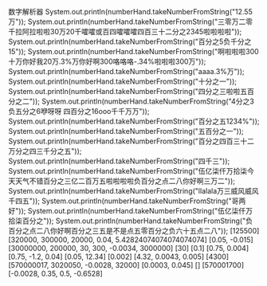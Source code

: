 
数字解析器
System.out.println(numberHand.takeNumberFromString("12.55万"));
System.out.println(numberHand.takeNumberFromString("三零万二零千拉阿拉啦啦30万20千嚯嚯或百四嚯嚯嚯四百三十二分之2345啦啦啦啦"));
System.out.println(numberHand.takeNumberFromString("百分之5负千分之15"));
System.out.println(numberHand.takeNumberFromString("啊啦啦啦300十万你好我20万.3%万你好啊300咯咯咯-.34%啦啦啦300万"));
System.out.println(numberHand.takeNumberFromString("aaaa.3%万"));
System.out.println(numberHand.takeNumberFromString("十分之一"));
System.out.println(numberHand.takeNumberFromString("四分之三啦啦五百分之二"));
System.out.println(numberHand.takeNumberFromString("4分之3负五分之6咿呀呀 四百分之16ooo千千万万"));
System.out.println(numberHand.takeNumberFromString("百分之五1234%"));
System.out.println(numberHand.takeNumberFromString("五百分之一"));
 System.out.println(numberHand.takeNumberFromString("百分之四百三十二万分之四三千分之五"));
 System.out.println(numberHand.takeNumberFromString("四千三"));
System.out.println(numberHand.takeNumberFromString("伍亿柒仟万拾柒今天天气不错百分之三亿二百万五啦啦啦啦负百分之点二八你好啊三万二"));
System.out.println(numberHand.takeNumberFromString("llalala万三威风威风千四五"));
System.out.println(numberHand.takeNumberFromString("哥两好"));
System.out.println(numberHand.takeNumberFromString("伍亿柒仟万拾柒百分之"));
System.out.println(numberHand.takeNumberFromString("负百分之点二八你好啊百分之三五是不是点五零百分之负六十五点二八"));
[125500]
[320000, 300000, 20000, 0.04, 5.42824074074074074074]
[0.05, -0.015]
[30000000, 200000, 30, 300, -0.0034, 3000000]
[30]
[0.1]
[0.75, 0.004]
[0.75, -1.2, 0.04]
[0.05, 12.34]
[0.002]
[4.32, 0.0043, 0.005]
[4300]
[570000017, 3020050, -0.0028, 32000]
[0.0003, 0.045]
[]
[570001700]
[-0.0028, 0.35, 0.5, -0.6528]
